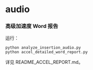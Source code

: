 # audio

### 高级加速度 Word 报告
运行：
```
python analyze_insertion_audio.py
python accel_detailed_word_report.py
```
详见 README_ACCEL_REPORT.md。